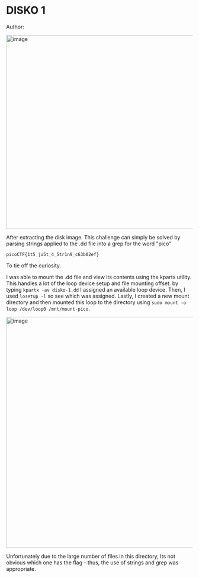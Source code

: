 <h1>DISKO 1</h1>

Author: 

<img width="631" height="522" alt="image" src="https://github.com/user-attachments/assets/c7d0b544-8777-4afb-9b2d-44443285ceca" />

After extracting the disk image. This challenge can simply be solved by parsing strings applied to the .dd file into a grep for the word "pico"

`picoCTF{1t5_ju5t_4_5tr1n9_c63b02ef}`


To tie off the curiosity.

I was able to mount the .dd file and view its contents using the kpartx utility. This handles a lot of the loop device setup and file mounting offset. by typing `kpartx -av disko-1.dd` I assigned an available loop device. Then, I used `losetup -l` so see which was assigned. Lastly, I created a new mount directory and then mounted this loop to the directory using `sudo mount -o loop /dev/loop0 /mnt/mount-pico`.

<img width="651" height="622" alt="image" src="https://github.com/user-attachments/assets/40b4120d-fdd8-4fc7-8f75-5bc7b8f3aa70" />

Unfortunately due to the large number of files in this directory, Its not obvious which one has the flag - thus, the use of strings and grep was appropriate. 
